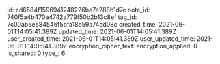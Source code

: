 id: cd6584f1596941248226be7e288b1d7c
note_id: 740f5a4b470a4742a779f50b2b13c8ef
tag_id: 7c00ab5e584546f5bfa18e59a74cd08c
created_time: 2021-06-01T14:05:41.389Z
updated_time: 2021-06-01T14:05:41.389Z
user_created_time: 2021-06-01T14:05:41.389Z
user_updated_time: 2021-06-01T14:05:41.389Z
encryption_cipher_text: 
encryption_applied: 0
is_shared: 0
type_: 6